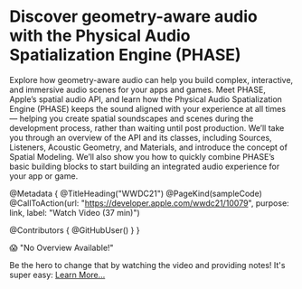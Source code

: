 # Discover geometry-aware audio with the Physical Audio Spatialization Engine (PHASE)

Explore how geometry-aware audio can help you build complex, interactive, and immersive audio scenes for your apps and games. Meet PHASE, Apple’s spatial audio API, and learn how the Physical Audio Spatialization Engine (PHASE) keeps the sound aligned with your experience at all times — helping you create spatial soundscapes and scenes during the development process, rather than waiting until post production. We’ll take you through an overview of the API and its classes, including Sources, Listeners, Acoustic Geometry, and Materials, and introduce the concept of Spatial Modeling. We’ll also show you how to quickly combine PHASE’s basic building blocks to start building an integrated audio experience for your app or game. 

@Metadata {
   @TitleHeading("WWDC21")
   @PageKind(sampleCode)
   @CallToAction(url: "https://developer.apple.com/wwdc21/10079", purpose: link, label: "Watch Video (37 min)")

   @Contributors {
      @GitHubUser(<replace this with your GitHub handle>)
   }
}

😱 "No Overview Available!"

Be the hero to change that by watching the video and providing notes! It's super easy:
 [Learn More…](https://wwdcnotes.github.io/WWDCNotes/documentation/wwdcnotes/contributing)
